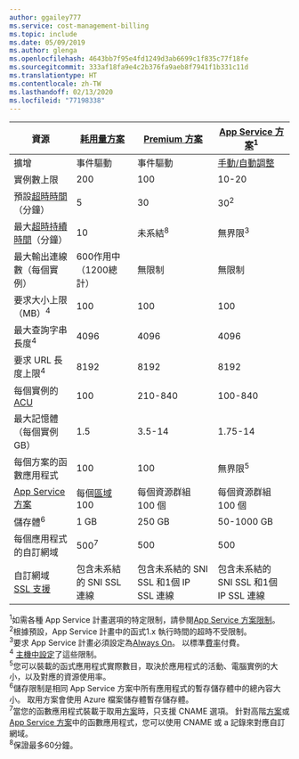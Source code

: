 ```yaml
---
author: ggailey777
ms.service: cost-management-billing
ms.topic: include
ms.date: 05/09/2019
ms.author: glenga
ms.openlocfilehash: 4643bb7f95e4fd1249d3ab6699c1f835c77f18fe
ms.sourcegitcommit: 333af18fa9e4c2b376fa9aeb8f7941f1b331c11d
ms.translationtype: HT
ms.contentlocale: zh-TW
ms.lasthandoff: 02/13/2020
ms.locfileid: "77198338"
---
```

| 資源 | [耗用量方案](../articles/azure-functions/functions-scale.md#consumption-plan) | [Premium 方案](../articles/azure-functions/functions-scale.md#premium-plan) | [App Service 方案](../articles/azure-functions/functions-scale.md#app-service-plan)<sup>1</sup> |
| --- | --- | --- | --- |
| 擴增 | 事件驅動 | 事件驅動 | [手動/自動調整](../articles/app-service/manage-scale-up.md) | 
| 實例數上限 | 200 | 100 | 10-20 |
|預設[超時時間](../articles/azure-functions/functions-scale.md#timeout)（分鐘） |5 | 30 |30<sup>2</sup> |
|最大[超時持續時間](../articles/azure-functions/functions-scale.md#timeout)（分鐘） |10 | 未系結<sup>8</sup> | 無界限<sup>3</sup> |
| 最大輸出連線數（每個實例） | 600作用中（1200總計） | 無限制 | 無限制 |
| 要求大小上限（MB）<sup>4</sup> | 100 | 100 | 100 |
| 最大查詢字串長度<sup>4</sup> | 4096 | 4096 | 4096 |
| 要求 URL 長度上限<sup>4</sup> | 8192 | 8192 | 8192 |
| 每個實例的[ACU](../articles/virtual-machines/windows/acu.md) | 100 | 210-840 | 100-840 |
| 最大記憶體（每個實例 GB） | 1.5 | 3.5-14 | 1.75-14 |
| 每個方案的函數應用程式 |100 |100 |無界限<sup>5</sup> |
| [App Service 方案](../articles/app-service/overview-hosting-plans.md) | 每個[區域](https://azure.microsoft.com/global-infrastructure/regions/)100 |每個資源群組 100 個 |每個資源群組 100 個 |
| 儲存體<sup>6</sup> |1 GB |250 GB |50-1000 GB |
| 每個應用程式的自訂網域</a> |500<sup>7</sup> |500 |500 |
| 自訂網域 [SSL 支援](../articles/app-service/configure-ssl-bindings.md) |包含未系結的 SNI SSL 連線 | 包含未系結的 SNI SSL 和1個 IP SSL 連線 |包含未系結的 SNI SSL 和1個 IP SSL 連線 | 

<sup>1</sup>如需各種 App Service 計畫選項的特定限制，請參閱[App Service 方案限制](../articles/azure-resource-manager/management/azure-subscription-service-limits.md#app-service-limits)。  
<sup>2</sup>根據預設，App Service 計畫中的函式1.x 執行時間的超時不受限制。  
<sup>3</sup>要求 App Service 計畫必須設定為[Always On](../articles/azure-functions/functions-scale.md#always-on)。 以標準[費率](https://azure.microsoft.com/pricing/details/app-service/)付費。  
<sup>4</sup> [主機中設定](https://github.com/Azure/azure-functions-host/blob/dev/src/WebJobs.Script.WebHost/web.config)了這些限制。  
<sup>5</sup>您可以裝載的函式應用程式實際數目，取決於應用程式的活動、電腦實例的大小，以及對應的資源使用率。  
<sup>6</sup>儲存限制是相同 App Service 方案中所有應用程式的暫存儲存體中的總內容大小。 取用方案會使用 Azure 檔案儲存體暫存儲存體。  
<sup>7</sup>當您的函數應用程式裝載于取用[方案](../articles/azure-functions/functions-scale.md#consumption-plan)時，只支援 CNAME 選項。 針對高階[方案](../articles/azure-functions/functions-scale.md#premium-plan)或[App Service 方案](../articles/azure-functions/functions-scale.md#app-service-plan)中的函數應用程式，您可以使用 CNAME 或 a 記錄來對應自訂網域。  
<sup>8</sup>保證最多60分鐘。